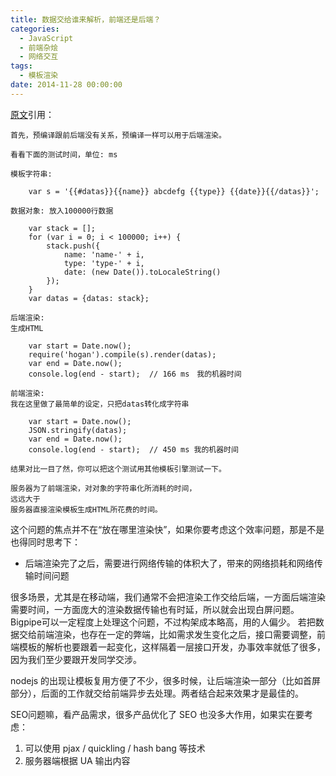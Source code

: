 ```yaml
---
title: 数据交给谁来解析，前端还是后端？
categories:
  - JavaScript
  - 前端杂烩
  - 网络交互
tags:
  - 模板渲染
date: 2014-11-28 00:00:00
---
```


[原文](https://cnodejs.org/topic/5476b1cc65e5a201268b9220#5477dc1c65e5a201268b929f)引用：

```
首先，预编译跟前后端没有关系，预编译一样可以用于后端渲染。

看看下面的测试时间，单位: ms

模板字符串:

    var s = '{{#datas}}{{name}} abcdefg {{type}} {{date}}{{/datas}}';
    
数据对象: 放入100000行数据

    var stack = [];
    for (var i = 0; i < 100000; i++) {
        stack.push({
            name: 'name-' + i,
            type: 'type-' + i,
            date: (new Date()).toLocaleString()
        });
    }
    var datas = {datas: stack};
    
后端渲染:
生成HTML

    var start = Date.now();
    require('hogan').compile(s).render(datas);
    var end = Date.now();
    console.log(end - start);  // 166 ms　我的机器时间
    
前端渲染:
我在这里做了最简单的设定，只把datas转化成字符串

    var start = Date.now();
    JSON.stringify(datas);
    var end = Date.now();
    console.log(end - start);  // 450 ms 我的机器时间
    
结果对比一目了然，你可以把这个测试用其他模板引擎测试一下。

服务器为了前端渲染，对对象的字符串化所消耗的时间，
远远大于　
服务器直接渲染模板生成HTML所花费的时间。
```

这个问题的焦点并不在“放在哪里渲染快”，如果你要考虑这个效率问题，那是不是也得同时思考下：

- 后端渲染完了之后，需要进行网络传输的体积大了，带来的网络损耗和网络传输时间问题

很多场景，尤其是在移动端，我们通常不会把渲染工作交给后端，一方面后端渲染需要时间，一方面庞大的渲染数据传输也有时延，所以就会出现白屏问题。Bigpipe可以一定程度上处理这个问题，不过构架成本略高，用的人偏少。
若把数据交给前端渲染，也存在一定的弊端，比如需求发生变化之后，接口需要调整，前端模板的解析也要跟着一起变化，这样隔着一层接口开发，办事效率就低了很多，因为我们至少要跟开发同学交涉。

nodejs 的出现让模板复用方便了不少，很多时候，让后端渲染一部分（比如首屏部分），后面的工作就交给前端异步去处理。两者结合起来效果才是最佳的。

SEO问题嘛，看产品需求，很多产品优化了 SEO 也没多大作用，如果实在要考虑：

1. 可以使用 pjax / quickling / hash bang 等技术
2. 服务器端根据 UA 输出内容
